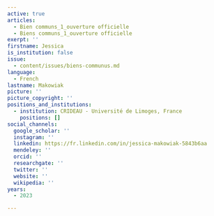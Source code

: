 ```yaml
---
active: true
articles:
  - Bien communs_1_ouverture officielle
  - Biens communs_1_ouverture officielle
exerpt: ''
firstname: Jessica
is_institution: false
issue:
  - content/issues/biens-communus.md
language:
  - French
lastname: Makowiak
picture: ''
picture_copyright: ''
positions_and_institutions:
  - institution: CRIDEAU - Université de Limoges, France
    positions: []
social_channels:
  google_scholar: ''
  instagram: ''
  linkedin: https://fr.linkedin.com/in/jessica-makowiak-5843b6aa
  mendeley: ''
  orcid: ''
  researchgate: ''
  twitter: ''
  website: ''
  wikipedia: ''
years:
  - 2023

---
```

